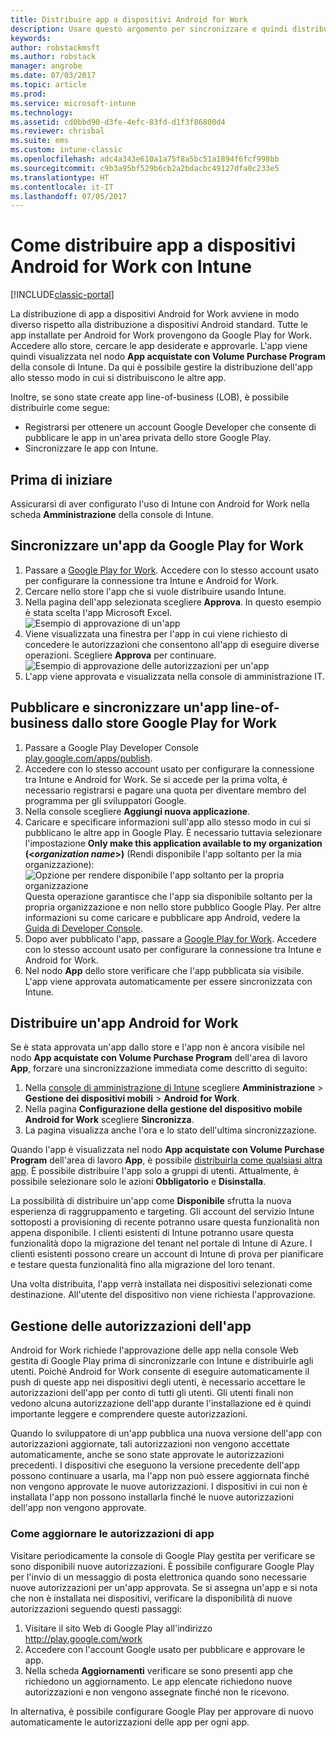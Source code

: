 ```yaml
---
title: Distribuire app a dispositivi Android for Work
description: Usare questo argomento per sincronizzare e quindi distribuire app ai dispositivi Android for Work da Google Play for Work.
keywords: 
author: robstackmsft
ms.author: robstack
manager: angrobe
ms.date: 07/03/2017
ms.topic: article
ms.prod: 
ms.service: microsoft-intune
ms.technology: 
ms.assetid: cd0bbd90-d3fe-4efc-83fd-d1f3f86800d4
ms.reviewer: chrisbal
ms.suite: ems
ms.custom: intune-classic
ms.openlocfilehash: adc4a343e610a1a75f8a5bc51a1894f6fcf998bb
ms.sourcegitcommit: c9b3a95bf529b6cb2a2bdacbc49127dfa0c233e5
ms.translationtype: HT
ms.contentlocale: it-IT
ms.lasthandoff: 07/05/2017
---
```

# <a name="how-to-deploy-apps-to-android-for-work-devices-with-intune"></a>Come distribuire app a dispositivi Android for Work con Intune

[!INCLUDE[classic-portal](../includes/classic-portal.md)]

La distribuzione di app a dispositivi Android for Work avviene in modo diverso rispetto alla distribuzione a dispositivi Android standard. Tutte le app installate per Android for Work provengono da Google Play for Work. Accedere allo store, cercare le app desiderate e approvarle.
L'app viene quindi visualizzata nel nodo **App acquistate con Volume Purchase Program** della console di Intune. Da qui è possibile gestire la distribuzione dell'app allo stesso modo in cui si distribuiscono le altre app.

Inoltre, se sono state create app line-of-business (LOB), è possibile distribuirle come segue:
- Registrarsi per ottenere un account Google Developer che consente di pubblicare le app in un'area privata dello store Google Play.
- Sincronizzare le app con Intune.

## <a name="before-you-start"></a>Prima di iniziare

Assicurarsi di aver configurato l'uso di Intune con Android for Work nella scheda **Amministrazione** della console di Intune.

## <a name="synchronize-an-app-from-the-google-play-for-work-store"></a>Sincronizzare un'app da Google Play for Work


1. Passare a [Google Play for Work](https://play.google.com/work). Accedere con lo stesso account usato per configurare la connessione tra Intune e Android for Work.
2. Cercare nello store l'app che si vuole distribuire usando Intune.
3. Nella pagina dell'app selezionata scegliere **Approva**. In questo esempio è stata scelta l'app Microsoft Excel.<br>
  ![Esempio di approvazione di un'app](media/approve.png)
4. Viene visualizzata una finestra per l'app in cui viene richiesto di concedere le autorizzazioni che consentono all'app di eseguire diverse operazioni. Scegliere **Approva** per continuare.<br>
  ![Esempio di approvazione delle autorizzazioni per un'app](media/approve-app-permissions.png)
5. L'app viene approvata e visualizzata nella console di amministrazione IT.

## <a name="publish-then-synchronize-a-line-of-business-app-from-the-google-play-for-work-store"></a>Pubblicare e sincronizzare un'app line-of-business dallo store Google Play for Work

1. Passare a Google Play Developer Console [play.google.com/apps/publish](https://play.google.com/apps/publish).
2. Accedere con lo stesso account usato per configurare la connessione tra Intune e Android for Work. Se si accede per la prima volta, è necessario registrarsi e pagare una quota per diventare membro del programma per gli sviluppatori Google.
3. Nella console scegliere **Aggiungi nuova applicazione**.
4. Caricare e specificare informazioni sull'app allo stesso modo in cui si pubblicano le altre app in Google Play. È necessario tuttavia selezionare l'impostazione **Only make this application available to my organization (<*organization name*>)** (Rendi disponibile l'app soltanto per la mia organizzazione):<br>
  ![Opzione per rendere disponibile l'app soltanto per la propria organizzazione](media/restrict.png)<br>
Questa operazione garantisce che l'app sia disponibile soltanto per la propria organizzazione e non nello store pubblico Google Play.
Per altre informazioni su come caricare e pubblicare app Android, vedere la [Guida di Developer Console](https://support.google.com/googleplay/android-developer/answer/113469).
5. Dopo aver pubblicato l'app, passare a [Google Play for Work](https://play.google.com/work). Accedere con lo stesso account usato per configurare la connessione tra Intune e Android for Work.
6. Nel nodo **App** dello store verificare che l'app pubblicata sia visibile. L'app viene approvata automaticamente per essere sincronizzata con Intune.

## <a name="deploy-an-android-for-work-app"></a>Distribuire un'app Android for Work

Se è stata approvata un'app dallo store e l'app non è ancora visibile nel nodo **App acquistate con Volume Purchase Program** dell'area di lavoro **App**, forzare una sincronizzazione immediata come descritto di seguito:

1. Nella [console di amministrazione di Intune](https://manage.microsoft.com) scegliere **Amministrazione** > **Gestione dei dispositivi mobili** > **Android for Work**.
2. Nella pagina **Configurazione della gestione del dispositivo mobile Android for Work** scegliere **Sincronizza**.
3. La pagina visualizza anche l'ora e lo stato dell'ultima sincronizzazione.

Quando l'app è visualizzata nel nodo **App acquistate con Volume Purchase Program** dell'area di lavoro **App**, è possibile [distribuirla come qualsiasi altra app](deploy-apps-in-microsoft-intune.md). È possibile distribuire l'app solo a gruppi di utenti. Attualmente, è possibile selezionare solo le azioni **Obbligatorio** e **Disinstalla**.

La possibilità di distribuire un'app come **Disponibile** sfrutta la nuova esperienza di raggruppamento e targeting. Gli account del servizio Intune sottoposti a provisioning di recente potranno usare questa funzionalità non appena disponibile. I clienti esistenti di Intune potranno usare questa funzionalità dopo la migrazione del tenant nel portale di Intune di Azure. I clienti esistenti possono creare un account di Intune di prova per pianificare e testare questa funzionalità fino alla migrazione del loro tenant.

Una volta distribuita, l'app verrà installata nei dispositivi selezionati come destinazione. All'utente del dispositivo non viene richiesta l'approvazione.

## <a name="manage-app-permissions"></a>Gestione delle autorizzazioni dell'app
Android for Work richiede l'approvazione delle app nella console Web gestita di Google Play prima di sincronizzarle con Intune e distribuirle agli utenti.  Poiché Android for Work consente di eseguire automaticamente il push di queste app nei dispositivi degli utenti, è necessario accettare le autorizzazioni dell'app per conto di tutti gli utenti.  Gli utenti finali non vedono alcuna autorizzazione dell'app durante l'installazione ed è quindi importante leggere e comprendere queste autorizzazioni.

Quando lo sviluppatore di un'app pubblica una nuova versione dell'app con autorizzazioni aggiornate, tali autorizzazioni non vengono accettate automaticamente, anche se sono state approvate le autorizzazioni precedenti. I dispositivi che eseguono la versione precedente dell'app possono continuare a usarla, ma l'app non può essere aggiornata finché non vengono approvate le nuove autorizzazioni. I dispositivi in cui non è installata l'app non possono installarla finché le nuove autorizzazioni dell'app non vengono approvate.

### <a name="how-to-update-app-permissions"></a>Come aggiornare le autorizzazioni di app

Visitare periodicamente la console di Google Play gestita per verificare se sono disponibili nuove autorizzazioni. È possibile configurare Google Play per l'invio di un messaggio di posta elettronica quando sono necessarie nuove autorizzazioni per un'app approvata. Se si assegna un'app e si nota che non è installata nei dispositivi, verificare la disponibilità di nuove autorizzazioni seguendo questi passaggi:

1. Visitare il sito Web di Google Play all'indirizzo http://play.google.com/work
2. Accedere con l'account Google usato per pubblicare e approvare le app.
3. Nella scheda **Aggiornamenti** verificare se sono presenti app che richiedono un aggiornamento.  Le app elencate richiedono nuove autorizzazioni e non vengono assegnate finché non le ricevono.  

In alternativa, è possibile configurare Google Play per approvare di nuovo automaticamente le autorizzazioni delle app per ogni app. 
